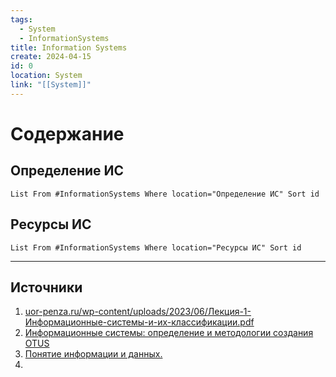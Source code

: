 ```yaml
---
tags:
  - System
  - InformationSystems
title: Information Systems
create: 2024-04-15
id: 0
location: System
link: "[[System]]"
---
```

# Содержание

## Определение ИС
```dataview
List From #InformationSystems Where location="Определение ИС" Sort id
```

## Ресурсы ИС
```dataview
List From #InformationSystems Where location="Ресурсы ИС" Sort id
```


---

## Источники 

1. [uor-penza.ru/wp-content/uploads/2023/06/Лекция-1-Информационные-системы-и-их-классификации.pdf](http://uor-penza.ru/wp-content/uploads/2023/06/Лекция-1-Информационные-системы-и-их-классификации.pdf)
2. [Информационные системы: определение и методологии создания OTUS](https://otus.ru/journal/informacionnye-sistemy-opredelenie-i-metodologii-sozdaniya/)
3. [Понятие информации и данных.](https://studfile.net/preview/880788/#4)
4. 